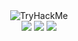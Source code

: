 <div align="center">
  <img src="https://tryhackme-badges.s3.amazonaws.com/EpicHom3r.png" alt="TryHackMe">


</div>
  
<div align="center">
  <a href="https://instagram.com/maxcbastos" target="_blank"><img src="https://img.shields.io/badge/-Instagram-%23E4405F?style=for-the-badge&logo=instagram&logoColor=white" target="_blank"></a>
  <a href = "mailto:cruzmaxwellbastos@gmail.com"><img src="https://img.shields.io/badge/-Gmail-%23333?style=for-the-badge&logo=gmail&logoColor=white" target="_blank"></a>
  <a href="https://www.linkedin.com/in/maxwell-bastos-a47518232/" target="_blank"><img src="https://img.shields.io/badge/-LinkedIn-%230077B5?style=for-the-badge&logo=linkedin&logoColor=white" target="_blank"></a> 
 
 
 
</div>
